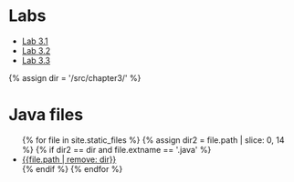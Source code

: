 # Labs
* [Lab 3.1](lab3-1.md)
* [Lab 3.2](lab3-2.md)
* [Lab 3.3](lab3-3.md)

{% assign dir = '/src/chapter3/' %}
# Java files
<ul>
{% for file in site.static_files %}
    {% assign dir2 = file.path | slice: 0, 14 %}
    {% if dir2 == dir and file.extname == '.java' %}
        <li>
            <div><a href="{{file.path}}">{{file.path | remove: dir}}</a></div>
        </li>
    {% endif %}
{% endfor %}
</ul>



